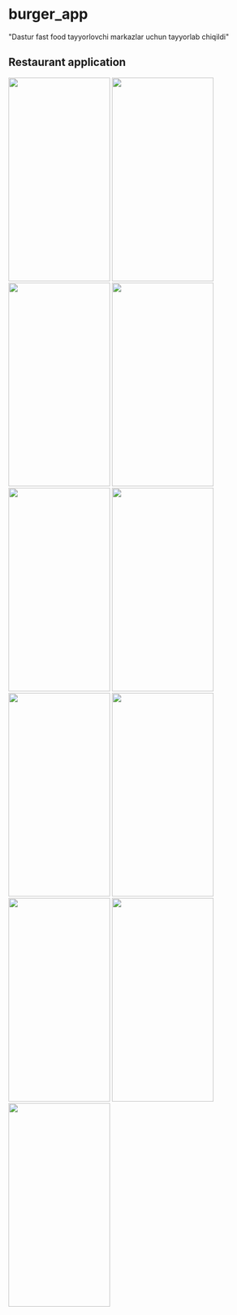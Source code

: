 # burger_app

"Dastur fast food tayyorlovchi markazlar uchun tayyorlab chiqildi"
## Restaurant application
<img src="https://user-images.githubusercontent.com/79628694/212881461-7a9b052b-6306-475a-b91a-8c4d7004d416.png" width="200" height="400" />  <img src="https://user-images.githubusercontent.com/79628694/212881468-0559a43f-11a0-4235-b85a-4716fe9950a8.png" width="200" height="400" />  <img src="https://user-images.githubusercontent.com/79628694/212881472-1dd6ccce-8db0-40ca-86d0-7e34a8e59a55.png" width="200" height="400" />  <img src="https://user-images.githubusercontent.com/79628694/212881475-43fe6285-22f9-42c1-9ca1-261e9ae91716.png" width="200" height="400" />  <img src="https://user-images.githubusercontent.com/79628694/212881476-51c57268-b65c-47c1-bc4d-97e8094dfc3d.png" width="200" height="400" />  <img src="https://user-images.githubusercontent.com/79628694/212881477-274bc105-de86-462f-9ade-8ac89de66d28.png" width="200" height="400" />  <img src="https://user-images.githubusercontent.com/79628694/212881480-17f3124a-527b-4c8b-b7b9-7e1a3d535e68.png" width="200" height="400" />  <img src="https://user-images.githubusercontent.com/79628694/212881483-f7cc9c12-94d8-43cb-b9d8-13fd342938e4.png" width="200" height="400" />  <img src="https://user-images.githubusercontent.com/79628694/212881485-895ed31f-2f0b-451a-9b85-a0044fc185a2.png" width="200" height="400" />  <img src="https://user-images.githubusercontent.com/79628694/212881487-f577d621-66de-4d18-b3fd-614cb0c85e12.png" width="200" height="400" />  <img src="https://user-images.githubusercontent.com/79628694/212881488-864abbca-0438-42de-b88b-6a1c86d41391.png" width="200" height="400" />
